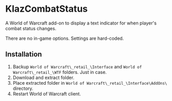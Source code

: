 # KlazCombatStatus

A World of Warcraft add-on to display a text indicator for when player's combat status changes.

There are no in-game options. Settings are hard-coded.

## Installation

1. Backup `World of Warcraft\_retail_\Interface` and `World of Warcraft\_retail_\WTF` folders. Just in case.
2. Download and extract folder.
3. Place extracted folder in `World of Warcraft\_retail_\Interface\AddOns\` directory.
4. Restart World of Warcraft client.

